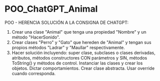 # POO_ChatGPT_Animal

POO - HERENCIA SOLUCIÓN A LA CONSIGNA DE CHATGPT:

1. Crear una clase "Animal" que tenga una propiedad "Nombre" y un método "HacerSonido".
2. Crear clases "Perro" y "Gato" que hereden de "Animal" y tengan sus propios métodos "Ladrar" y "Maullar" respectivamente.
3. Hacer solución incluyendo: super clase, subclases o clases derivadas, atributos, métodos constructores CON parámetros y SIN, métodos ToString() y métodos de control. Instanciar las clases y crear los objetos. Dictar comportamientos. Crear clase abstracta. Usar override cuando corresponda.